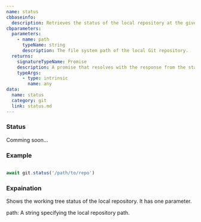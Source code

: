 ```yaml
---
name: status
cbbaseinfo:
  description: Retrieves the status of the local repository at the given path.
cbparameters:
  parameters:
    - name: path
      typeName: string
      description: The file system path of the local Git repository.
  returns:
    signatureTypeName: Promise
    description: A promise that resolves with the response from the status event.
    typeArgs:
      - type: intrinsic
        name: any
data:
  name: status
  category: git
  link: status.md
---
```

<CBBaseInfo/> 
 <CBParameters/>

### Status

Comming soon...


### Example

```js 

await git.status('/path/to/repo')

```

### Expaination 

Shows the working tree status of the local repository. It has one parameter.

path: A string specifying the local repository path.